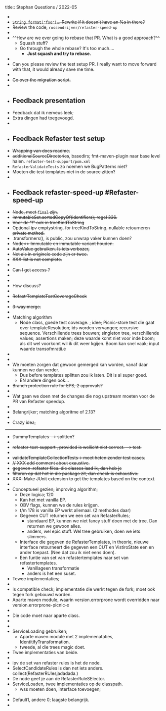 title:: Stephan Questions / 2022-05

-
- ~~`String.format("foo")`... Rewrite if it doesn't have an %s in there?~~
- Review the code, `rossendrijver/refaster-speed-up`
-
- ^^How are we ever going to rebase that PR. What is a good approach?^^
	- Squash stuff?
	- Go through the whole rebase? It's too much....
		- **Just squash and try to rebase.**
-
- Can you please review the test setup PR. I really want to move forward with that, it would already save me time.
-
- ~~Go over the migration script.~~
-
- ## Feedback presentation
- Feedback dat ik nerveus leek;
- Extra dingen had toegevoegd.
-
- ## Feedback Refaster test setup
- ~~Wrapping van docs readme.~~
- ~~additionalSourceDirectories~~, basedirs; fmt-maven-plugin naar base level halen. `refaster-test-support/pom.xml`
- `RefasterValidateTests` zo noemen we BugPatterns niet?
- ~~Moeten die test templates niet in de source zitten?~~
-
- ## Feedback refaster-speed-up #Refaster-speed-up
- ~~Node, moet `final` zijn.~~
- ~~ImmutableSet.sortedCopyOf(identifiers); regel 336.~~
- ~~Voor de "!" ook in treeKindToString~~
- ~~Optional ipv emptystring. for treeKindToString, nullable retourneren private method.~~
- .transformers(), is public, zou unwrap vaker kunnen doen?
- ~~Node<> Immutable en immutable variant houden.~~
- ~~AutoValue gebruiken. Is iets verbozer,~~
- ~~Net als in originele code zijn er twee.~~
- ~~XXX list is not complete.~~
-
- ~~Can I get access ?~~
-
-
- How discuss?
-
- ~~RefastrTemplateTestCoverageCheck~~
-
- ~~3-way merge.~~
-
- Matching algorithm
	- Node class, goede test coverage. ; idee; Picnic-store test die gaat over templateResolution; ids worden vervangen; recursive sequence. Verschillende trees bouwen; singleton tree, verschillende values; assertions maken; deze waarde komt niet voor inde boom; als dit wel voorkomt wil ik dit weer kgijen. Boom kan snel vaak; input waarde transofmratii.e
-
-
- We moeten zorgen dat gewoon gemerged kan worden, vanaf daar kunnen we dan verder.
	- Dus before templates splitten zou ik laten. Dit is al super goed.
	- EN andere dingen ook...
- ~~Branch protection rule for EPS, 2 approvals?~~
-
- Wat gaan we doen met de changes die nog upstream moeten voor de PR van Refaster speedup.
-
- Belangrijker; matching algoritme of 2.13?
-
- Crazy idea;
- ---
- ~~DummyTemplates --> splitten?~~
-
- ~~refaster-test-support , provided is wellicht niet correct. --> test.~~
-
- ~~validateTemplateCollectionTests-> moet heten zonder test cases.~~
- ~~// XXX add comment about exaustive.~~
- ~~gegeven .refaster files. die classes laad ik, dan heb je~~
- ~~filteren op dat het in die package zit, dan check is exhaustive.~~
- ~~XXX: Make JUnit extension to get the templates based on the context.~~
-
- Conceptueel gezien; improving algorithm;
	- Deze logica; 120
	- Kan het met vanilla EP.
	- OBV flags, kunnen we de rules krijgen.
	- t/m 178 is vanilla EP werkt allemaal. (2 methodes daar)
	- Gegeven CUT returnen we een set van RefasterRules;
		- standaard EP, kunnen we niet fancy stuff doen met de tree. Dan returnen we gewoon alles.
		- anders, wel epic stuff. Wel tree gebruiken, doen we iets slimmers.
	- Interface die gegeven de RefasterTemplates, in theorie, nieuwe interface retourneert die gegeven een  CUT en VistiroState een en ander toepast. (Nee dat zou ik niet eens doen).
	- Een funtie van set van refastertemplates naar set van refastertemplates.
		- Vanillageen transformatie
		- anders is het een suset.
- Tewee implementaties;
-
- Is compatible check; implementatie die werkt tegen de fork; moet ook tegen fork gebouwd worden.
- Aparte maven module, waarin version.errorprone wordt overridden naar version.errorprone-picnic-x
-
- Die code moet naar aparte class.
-
-
- ServiceLoading gebruiken;
	- Aparte maven module met 2 implemenataties, IdentitifyTransformation.
	- tweede, al die trees magic doet.
- Twee implementaties van beide.
-
- ipv de set van refaster rules is het de node.
- SelectCandidateRules is dan net iets anders. collect(RefasterRUlesjadadada.)
- De node geef je aan de RefasterRuleSElector.
- ServiceLoaden, twee implementaties op de classpath.
	- wss moeten doen, interface toevoegen;
-
- Default1, andere 0; laagste belangrijk.
-